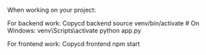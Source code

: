 When working on your project:

For backend work:
Copycd backend
source venv/bin/activate  # On Windows: venv\Scripts\activate
python app.py

For frontend work:
Copycd frontend
npm start